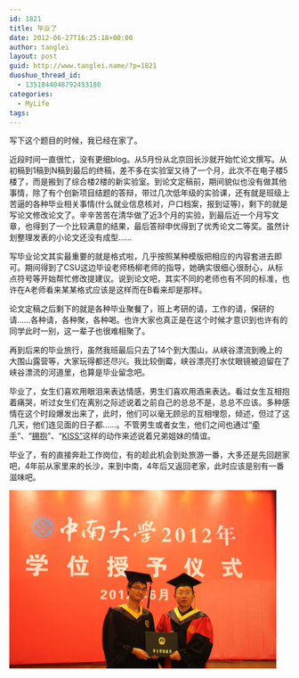 ```yaml
---
id: 1821
title: 毕业了
date: 2012-06-27T16:25:18+00:00
author: tanglei
layout: post
guid: http://www.tanglei.name/?p=1821
duoshuo_thread_id:
  - 1351844048792453180
categories:
  - MyLife
tags:
---
```

写下这个题目的时候，我已经在家了。

近段时间一直很忙，没有更细blog。从5月份从北京回长沙就开始忙论文撰写。从初稿到1稿到N稿到最后的终稿，差不多在实验室又待了一个月，此次不在电子楼5楼了，而是搬到了综合楼2楼的新实验室。到论文定稿前，期间貌似也没有做其他事情，除了有个创新项目结题的答辩，带过几次低年级的实验课，还有就是班级上苦逼的各种毕业相关事情(什么就业信息核对，户口档案，报到证等)，剩下的就是写论文修改论文了。辛辛苦苦在清华做了近3个月的实验，到最后近一个月写文章，也得到了一个比较满意的结果，最后答辩申优得到了优秀论文二等奖。虽然计划整理发表的小论文还没有成型……

写毕业论文其实最重要的就是格式啦，几乎按照某种模版把相应的内容套进去即可。期间得到了CSU这边毕设老师杨柳老师的指导，她确实很细心很耐心，从标点符号等开始帮忙修改提建议。说到论文吧，其实不同的老师也有不同的标准，也许在A老师看来某某格式应该是这样而在B看来却是那样。

论文定稿之后剩下的就是各种毕业聚餐了，班上考研的请，工作的请，保研的请……各种请，各种聚，各种喝。也许大家也真正是在这个时候才意识到也许有的同学此时一别，这一辈子也很难相聚了。

再到后来的毕业旅行，虽然我班最后只去了14个到大围山，从峡谷漂流到晚上的大围山露营等，大家玩得都还尽兴。我比较倒霉，峡谷漂亮打水仗眼镜被迫留在了峡谷漂流的河道里，也算是毕业留念吧。

毕业了，女生们喜欢用眼泪来表达情感，男生们喜欢用酒来表达。看过女生互相抱着痛哭，听过女生们在离别之际述说着之前自己的总总不是，总总不应该。多种感情在这个时段爆发出来了，此时，他们可以毫无顾忌的互相埋怨，倾述，但过了这几天，他们连见面的日子都……。不管男生或者女生，他们之间也通过“<a href="http://b155.photo.store.qq.com/psb?/V10nisTv1UpAM1/wXPmQpKkLCZVOSV74j62EkFqxHvfxziWCZdaYPYc3fs!/b/YdDqcFzHLQAAYljkcFyhLgAA" target="_blank">牵手</a>”、“<a href="http://b156.photo.store.qq.com/psb?/V10nisTv1UpAM1/tyJE7En0m*8z2v3qHX1OoO9KxyUIZNURXmSTUd1esEs!/b/YY6ECV0ONQAAYq7M*lynMQAAb.bI*lwhMgAA" target="_blank">拥抱</a>”、“<a href="http://b155.photo.store.qq.com/psb?/V10nisTv1UpAM1/yyFhS4RR0i5K6E.SLZfglEzmnnIUSstyUaxSQVYX9YY!/b/YYWoZFyCNQAAYvRKaVziMgAAb.lFaVwpMwAA" target="_blank">KISS”</a>这样的动作来述说着兄弟姐妹的情谊。

毕业了，有的直接奔赴工作岗位，有的趁此机会到处旅游一番，大多还是先回趟家吧，4年前从家里来的长沙，来到中南，4年后又返回老家，此时应该是别有一番滋味吧。
  
<img src="/wp-content/uploads/2012/06/graduation.jpg" alt="学位授予仪式" height="320" width="480" />
